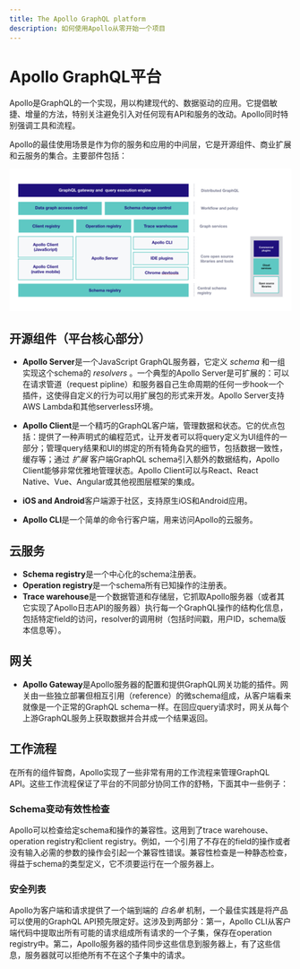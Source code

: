 ```yaml
---
title: The Apollo GraphQL platform
description: 如何使用Apollo从零开始一个项目
---
```


# Apollo GraphQL平台

Apollo是GraphQL的一个实现，用以构建现代的、数据驱动的应用。它提倡敏捷、增量的方法，特别关注避免引入对任何现有API和服务的改动。Apollo同时特别强调工具和流程。

Apollo的最佳使用场景是作为你的服务和应用的中间层，它是开源组件、商业扩展和云服务的集合。主要部件包括：

![Graph层](/assets/platform-diagram.png)

## 开源组件（平台核心部分）

* **Apollo Server**是一个JavaScript GraphQL服务器，它定义 _schema_ 和一组实现这个schema的 _resolvers_ 。一个典型的Apollo Server是可扩展的：可以在请求管道（request pipline）和服务器自己生命周期的任何一步hook一个插件，这使得自定义的行为可以用扩展包的形式来开发。Apollo Server支持AWS Lambda和其他serverless环境。

* **Apollo Client**是一个精巧的GraphQL客户端，管理数据和状态。它的优点包括：提供了一种声明式的编程范式，让开发者可以将query定义为UI组件的一部分；管理query结果和UI的绑定的所有犄角旮旯的细节，包括数据一致性，缓存等；通过 _扩展_ 客户端GraphQL schema引入额外的数据结构，Apollo Client能够非常优雅地管理状态。Apollo Client可以与React、React Native、Vue、Angular或其他视图层框架的集成。

* **iOS and Android**客户端源于社区，支持原生iOS和Android应用。

* **Apollo CLI**是一个简单的命令行客户端，用来访问Apollo的云服务。

## 云服务

* **Schema registry**是一个中心化的schema注册表。
* **Operation registry**是一个schema所有已知操作的注册表。
* **Trace warehouse**是一个数据管道和存储层，它抓取Apollo服务器（或者其它实现了Apollo日志API的服务器）执行每一个GraphQL操作的结构化信息，包括特定field的访问，resolver的调用树（包括时间戳，用户ID，schema版本信息等）。

## 网关

* **Apollo Gateway**是Apollo服务器的配置和提供GraphQL网关功能的插件。网关由一些独立部署但相互引用（reference）的微schema组成，从客户端看来就像是一个正常的GraphQL schema一样。在回应query请求时，网关从每个上游GraphQL服务上获取数据并合并成一个结果返回。

## 工作流程

在所有的组件智商，Apollo实现了一些非常有用的工作流程来管理GraphQL API。这些工作流程保证了平台的不同部分协同工作的舒畅，下面其中一些例子：

### Schema变动有效性检查

Apollo可以检查给定schema和操作的兼容性。这用到了trace warehouse、operation registry和client registry。例如，一个引用了不存在的field的操作或者没有输入必需的参数的操作会引起一个兼容性错误。兼容性检查是一种静态检查，得益于schema的类型定义，它不须要运行在一个服务器上。

### 安全列表

Apollo为客户端和请求提供了一个端到端的 _白名单_ 机制，一个最佳实践是将产品可以使用的GraphQL API预先限定好。这涉及到两部分：第一，Apollo CLI从客户端代码中提取出所有可能的请求组成所有请求的一个子集，保存在operation registry中。第二，Apollo服务器的插件同步这些信息到服务器上，有了这些信息，服务器就可以拒绝所有不在这个子集中的请求。
